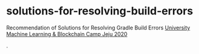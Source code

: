 # solutions-for-resolving-build-errors
Recommendation of Solutions for Resolving Gradle Build Errors [University Machine Learning &amp; Blockchain Camp Jeju 2020](https://github.com/minqukanq/UMLBC-Jeju2020)

.
